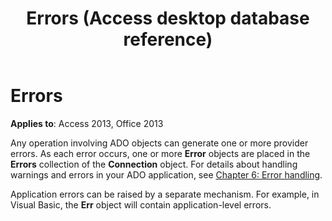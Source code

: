 ﻿---
title: Errors (Access desktop database reference)
TOCTitle: Errors
ms:assetid: 42f5cab9-f32a-d789-10e8-8d73892427f6
ms:mtpsurl: https://msdn.microsoft.com/library/JJ249199(v=office.15)
ms:contentKeyID: 48544490
ms.date: 09/18/2015
mtps_version: v=office.15
---

# Errors

**Applies to**: Access 2013, Office 2013

Any operation involving ADO objects can generate one or more provider errors. As each error occurs, one or more **Error** objects are placed in the **Errors** collection of the **Connection** object. For details about handling warnings and errors in your ADO application, see [Chapter 6: Error handling](chapter-6-error-handling.md).

Application errors can be raised by a separate mechanism. For example, in Visual Basic, the **Err** object will contain application-level errors.

